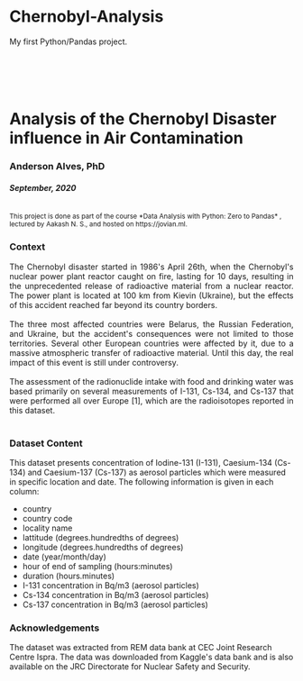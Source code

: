 # Chernobyl-Analysis
My first Python/Pandas project.

# <br>

# Analysis of the Chernobyl Disaster influence in Air Contamination

### Anderson Alves, PhD

#### *September, 2020*

<br>
<small>This project is done as part of the course *Data Analysis with Python: Zero to Pandas* , lectured by Aakash N. S., and hosted on https://jovian.ml.</small>


### Context <br>

<div style="text-align: justify"> The Chernobyl disaster started in 1986's April 26th, when the Chernobyl's nuclear power plant reactor caught on fire, lasting for 10 days, resulting in the unprecedented release of radioactive material from a nuclear reactor. The power plant is located at 100 km from Kievin (Ukraine), but the effects of this accident reached far beyond its country borders.</div> <br>

<div style="text-align: justify"> The three most affected countries were Belarus, the Russian Federation, and Ukraine, but the accident's consequences were not limited to those territories. Several other European countries were affected by it, due to a massive atmospheric transfer of radioactive material. Until this day, the real impact of this event is still under controversy.</div> <br>

<div style="text-align: justify"> The assessment of the radionuclide intake with food and drinking water was based primarily on several measurements of I-131, Cs-134, and Cs-137 that were performed all over Europe [1], which are the radioisotopes reported in this dataset.</div> <br>


### Dataset Content

This dataset presents concentration of Iodine-131 (I-131), Caesium-134 (Cs-134) and Caesium-137 (Cs-137) as aerosol particles which were measured in specific location and date. The following information is given in each column:
  -  country
  -  country code
  -  locality name
  -  lattitude (degrees.hundredths of degrees)
  -  longitude (degrees.hundredths of degrees)
  -  date (year/month/day)
  -  hour of end of sampling (hours:minutes)
  -  duration (hours.minutes)
  -  I-131 concentration in Bq/m3 (aerosol particles)
  -  Cs-134 concentration in Bq/m3 (aerosol particles)
  -  Cs-137 concentration in Bq/m3 (aerosol particles)
  
### Acknowledgements

The dataset was extracted from REM data bank at CEC Joint Research Centre Ispra. The data was downloaded from Kaggle's data bank and is also available on the JRC Directorate for Nuclear Safety and Security.
